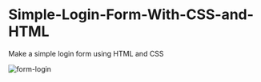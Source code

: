 # Simple-Login-Form-With-CSS-and-HTML
Make a simple login form using HTML and CSS

![form-login](https://github.com/Stephen-Wau/Simple-Login-Form-With-CSS-and-HTML/assets/85338740/9f7705d1-abae-44c2-b435-57f2957fa300)

